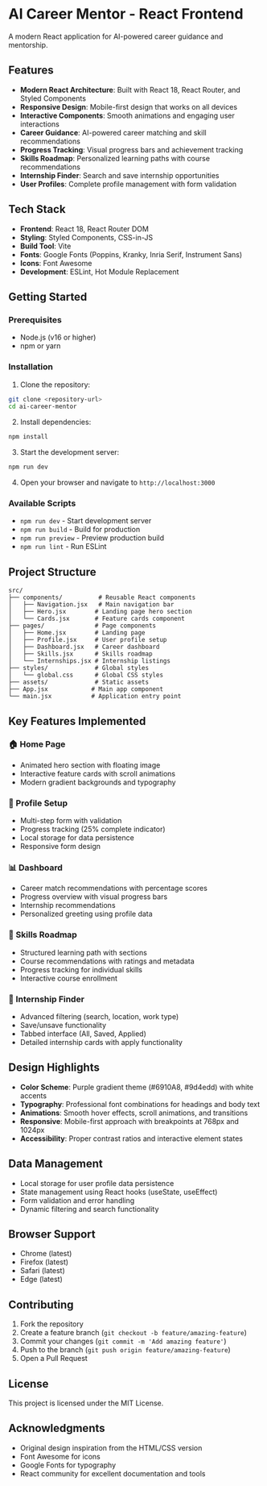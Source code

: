 # AI Career Mentor - React Frontend

A modern React application for AI-powered career guidance and mentorship.

## Features

- **Modern React Architecture**: Built with React 18, React Router, and Styled Components
- **Responsive Design**: Mobile-first design that works on all devices
- **Interactive Components**: Smooth animations and engaging user interactions
- **Career Guidance**: AI-powered career matching and skill recommendations
- **Progress Tracking**: Visual progress bars and achievement tracking
- **Skills Roadmap**: Personalized learning paths with course recommendations
- **Internship Finder**: Search and save internship opportunities
- **User Profiles**: Complete profile management with form validation

## Tech Stack

- **Frontend**: React 18, React Router DOM
- **Styling**: Styled Components, CSS-in-JS
- **Build Tool**: Vite
- **Fonts**: Google Fonts (Poppins, Kranky, Inria Serif, Instrument Sans)
- **Icons**: Font Awesome
- **Development**: ESLint, Hot Module Replacement

## Getting Started

### Prerequisites
- Node.js (v16 or higher)
- npm or yarn

### Installation

1. Clone the repository:
```bash
git clone <repository-url>
cd ai-career-mentor
```

2. Install dependencies:
```bash
npm install
```

3. Start the development server:
```bash
npm run dev
```

4. Open your browser and navigate to `http://localhost:3000`

### Available Scripts

- `npm run dev` - Start development server
- `npm run build` - Build for production
- `npm run preview` - Preview production build
- `npm run lint` - Run ESLint

## Project Structure

```
src/
├── components/          # Reusable React components
│   ├── Navigation.jsx   # Main navigation bar
│   ├── Hero.jsx        # Landing page hero section
│   └── Cards.jsx       # Feature cards component
├── pages/              # Page components
│   ├── Home.jsx        # Landing page
│   ├── Profile.jsx     # User profile setup
│   ├── Dashboard.jsx   # Career dashboard
│   ├── Skills.jsx      # Skills roadmap
│   └── Internships.jsx # Internship listings
├── styles/             # Global styles
│   └── global.css      # Global CSS styles
├── assets/             # Static assets
├── App.jsx            # Main app component
└── main.jsx           # Application entry point
```

## Key Features Implemented

### 🏠 Home Page
- Animated hero section with floating image
- Interactive feature cards with scroll animations
- Modern gradient backgrounds and typography

### 👤 Profile Setup
- Multi-step form with validation
- Progress tracking (25% complete indicator)
- Local storage for data persistence
- Responsive form design

### 📊 Dashboard
- Career match recommendations with percentage scores
- Progress overview with visual progress bars
- Internship recommendations
- Personalized greeting using profile data

### 🎯 Skills Roadmap
- Structured learning path with sections
- Course recommendations with ratings and metadata
- Progress tracking for individual skills
- Interactive course enrollment

### 💼 Internship Finder
- Advanced filtering (search, location, work type)
- Save/unsave functionality
- Tabbed interface (All, Saved, Applied)
- Detailed internship cards with apply functionality

## Design Highlights

- **Color Scheme**: Purple gradient theme (#6910A8, #9d4edd) with white accents
- **Typography**: Professional font combinations for headings and body text
- **Animations**: Smooth hover effects, scroll animations, and transitions
- **Responsive**: Mobile-first approach with breakpoints at 768px and 1024px
- **Accessibility**: Proper contrast ratios and interactive element states

## Data Management

- Local storage for user profile data persistence
- State management using React hooks (useState, useEffect)
- Form validation and error handling
- Dynamic filtering and search functionality

## Browser Support

- Chrome (latest)
- Firefox (latest)
- Safari (latest)
- Edge (latest)

## Contributing

1. Fork the repository
2. Create a feature branch (`git checkout -b feature/amazing-feature`)
3. Commit your changes (`git commit -m 'Add amazing feature'`)
4. Push to the branch (`git push origin feature/amazing-feature`)
5. Open a Pull Request

## License

This project is licensed under the MIT License.

## Acknowledgments

- Original design inspiration from the HTML/CSS version
- Font Awesome for icons
- Google Fonts for typography
- React community for excellent documentation and tools